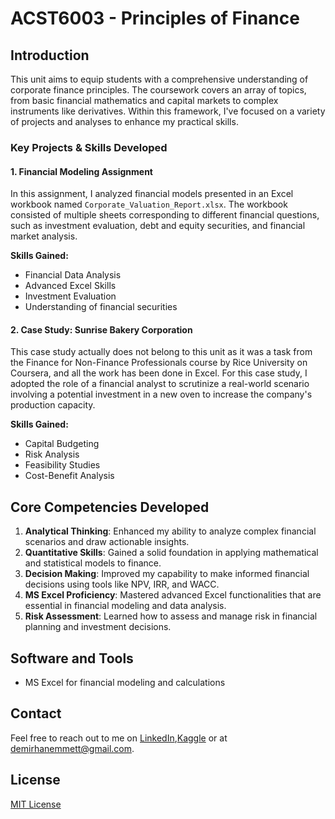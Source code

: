 # ACST6003 - Principles of Finance

## Introduction

This unit aims to equip students with a comprehensive understanding of corporate finance principles. The coursework covers an array of topics, from basic financial mathematics and capital markets to complex instruments like derivatives. Within this framework, I've focused on a variety of projects and analyses to enhance my practical skills.

### Key Projects & Skills Developed

#### 1. Financial Modeling Assignment

In this assignment, I analyzed financial models presented in an Excel workbook named `Corporate_Valuation_Report.xlsx`. The workbook consisted of multiple sheets corresponding to different financial questions, such as investment evaluation, debt and equity securities, and financial market analysis.

**Skills Gained:**

- Financial Data Analysis
- Advanced Excel Skills
- Investment Evaluation
- Understanding of financial securities

#### 2. Case Study: Sunrise Bakery Corporation

This case study actually does not belong to this unit as it was a task from the Finance for Non-Finance Professionals course by Rice University on Coursera, and all the work has been done in Excel.
For this case study, I adopted the role of a financial analyst to scrutinize a real-world scenario involving a potential investment in a new oven to increase the company's production capacity.

**Skills Gained:**

- Capital Budgeting
- Risk Analysis
- Feasibility Studies
- Cost-Benefit Analysis

## Core Competencies Developed

1. **Analytical Thinking**: Enhanced my ability to analyze complex financial scenarios and draw actionable insights.
2. **Quantitative Skills**: Gained a solid foundation in applying mathematical and statistical models to finance.
3. **Decision Making**: Improved my capability to make informed financial decisions using tools like NPV, IRR, and WACC.
4. **MS Excel Proficiency**: Mastered advanced Excel functionalities that are essential in financial modeling and data analysis.
5. **Risk Assessment**: Learned how to assess and manage risk in financial planning and investment decisions.

## Software and Tools

- MS Excel for financial modeling and calculations

## Contact

Feel free to reach out to me on [LinkedIn](https://www.linkedin.com/in/demirhanemmett/),[Kaggle](https://www.kaggle.com/emmettdemirhan/) or at [demirhanemmett@gmail.com](mailto:demirhanemmett@gmail.com).

## License

[MIT License](../LICENSE)
